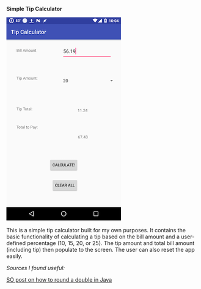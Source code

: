**Simple Tip Calculator**

![Screenshot](images/tip-calc.png)

This is a simple tip calculator built for my own purposes. It contains the basic functionality of calculating a tip based on the bill amount and a user-defined percentage (10, 15, 20, or 25). The tip amount and total bill amount (including tip) then populate to the screen. The user can also reset the app easily.

*Sources I found useful:*

[SO post on how to round a double in Java](https://stackoverflow.com/questions/8819842/best-way-to-format-a-double-value-to-2-decimal-places)
